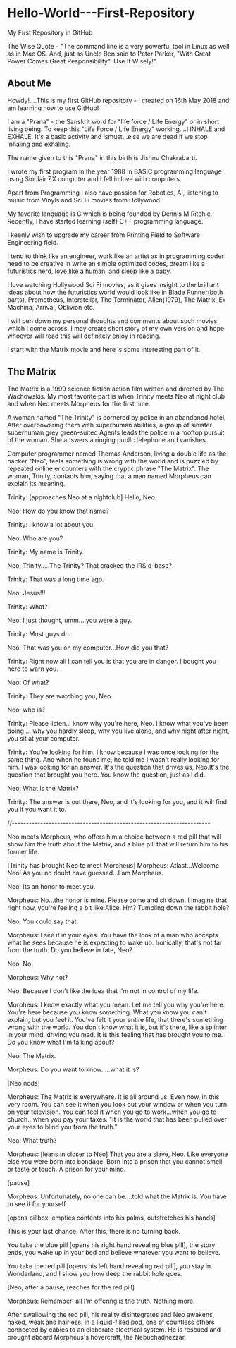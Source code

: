 # Hello-World---First-Repository
My First Repository in GitHub

The Wise Quote - "The command line is a very powerful tool in Linux as well as in Mac OS.
And, just as Uncle Ben said to Peter Parker, "With Great Power Comes Great Responsibility". Use It Wisely!"

About Me
--------

Howdy!....This is my first GitHub repository - I created on 16th May 2018 and
am learning how to use GitHub!

I am a "Prana" - the Sanskrit word for "life force / Life Energy" or in short living being.
To keep this "Life Force / Life Energy" working....I INHALE and EXHALE.
It's a basic activity and ismust...else we are dead if we stop inhaling and exhaling.

The name given to this "Prana" in this birth is Jishnu Chakrabarti.

I wrote my first program in the year 1988 in BASIC programming language using
Sinclair ZX computer and I fell in love with computers.

Apart from Programming I also have passion for Robotics, AI, listening to music
from Vinyls and Sci Fi movies from Hollywood.

My favorite language is C which is being founded by Dennis M Ritchie. Recently,
I have started learning (self) C++ programming language.

I keenly wish to upgrade my career from Printing Field to Software Engineering field.

I tend to think like an engineer, work like an artist as in programming coder need
to be creative in write an simple optimized codes, dream like a futuristics nerd,
love like a human, and sleep like a baby.

I love watching Hollywood Sci Fi movies, as it gives insight to the brilliant ideas
about how the futuristics world would look like in Blade Runner(both parts), Prometheus,
Interstellar, The Terminator, Alien(1979), The Matrix, Ex Machina, Arrival, Oblivion  etc.

I will pen down my personal thoughts and comments about such movies which I come across.
I may create short story of my own version and hope whoever will read this will definitely enjoy in reading.

I start with the Matrix movie and here is some interesting part of it.

The Matrix
----------
The Matrix is a 1999 science fiction action film written and directed by The Wachowskis.
My most favorite part is when Trinity meets Neo at night club and when Neo meets Morpheus for the first time.

A woman named "The Trinity" is cornered by police in an abandoned hotel. After
overpowering them with superhuman abilities, a group of sinister superhuman grey
green-suited Agents leads the police in a rooftop pursuit of the woman. She answers
a ringing public telephone and vanishes.

Computer programmer named Thomas Anderson, living a double life as the hacker "Neo",
feels something is wrong with the world and is puzzled by repeated online encounters
with the cryptic phrase "The Matrix". The woman, Trinity, contacts him, saying that
a man named Morpheus can explain its meaning.

Trinity: [approaches Neo at a nightclub] Hello, Neo.

Neo: How do you know that name?

Trinity: I know a lot about you.

Neo: Who are you?

Trinity: My name is Trinity.

Neo: Trinity.....The Trinity? That cracked the IRS d-base?

Trinity: That was a long time ago.

Neo: Jesus!!!

Trinity: What?

Neo: I just thought, umm....you were a guy.

Trinity: Most guys do.

Neo: That was you on my computer...How did you that?

Trinity: Right now all I can tell you is that you are in danger. I bought you here to warn you.

Neo: Of what?

Trinity: They are watching you, Neo.

Neo: who is?

Trinity: Please listen..I know why you're here, Neo. I know what you've been doing …
why you hardly sleep, why you live alone, and why night after night, you sit at your computer.

Trinity: You're looking for him. I know because I was once looking for the same thing.
And when he found me, he told me I wasn't really looking for him. I was looking for
an answer. It's the question that drives us, Neo.It's the question that brought you here.
You know the question, just as I did.

Neo: What is the Matrix?

Trinity: The answer is out there, Neo, and it's looking for you, and it will find
you if you want it to.

//----------------------------------------------------------------------

Neo meets Morpheus, who offers him a choice between a red pill that will show him the truth about the Matrix, and a blue pill that will return him to his former life.

[Trinity has brought Neo to meet Morpheus]
Morpheus: Atlast...Welcome Neo! As you no doubt have guessed...I am Morpheus.

Neo: Its an honor to meet you.

Morpheus: No...the honor is mine. Please come and sit down. I imagine that right now, you're feeling a bit like Alice. Hm? Tumbling down the rabbit hole?

Neo: You could say that.

Morpheus: I see it in your eyes. You have the look of a man who accepts what he sees because he is expecting to wake up. Ironically, that's not far from the truth. Do you believe in fate, Neo?

Neo: No.

Morpheus: Why not?

Neo: Because I don't like the idea that I'm not in control of my life.

Morpheus: I know exactly what you mean. Let me tell you why you're here. You're
here because you know something. What you know you can't explain, but you feel it.
You've felt it your entire life, that there's something wrong with the world. You
don't know what it is, but it's there, like a splinter in your mind, driving you mad.
It is this feeling that has brought you to me. Do you know what I'm talking about?

Neo: The Matrix.

Morpheus: Do you want to know.....what it is?

[Neo nods]

Morpheus: The Matrix is everywhere. It is all around us. Even now, in this very room.
You can see it when you look out your window or when you turn on your television.
You can feel it when you go to work…when you go to church…when you pay your taxes.
"It is the world that has been pulled over your eyes to blind you from the truth."

Neo: What truth?

Morpheus: [leans in closer to Neo] That you are a slave, Neo. Like everyone else
you were born into bondage. Born into a prison that you cannot smell or taste or
touch. A prison for your mind.

[pause]

Morpheus: Unfortunately, no one can be....told what the Matrix is. You have to see it
for yourself.

[opens pillbox, empties contents into his palms, outstretches his hands]

This is your last chance. After this, there is no turning back.

You take the blue pill [opens his right hand revealing blue pill], the story ends,
you wake up in your bed and believe whatever you want to believe.

You take the red pill [opens his left hand revealing red pill], you stay in Wonderland,
and I show you how deep the rabbit hole goes.

[Neo, after a pause, reaches for the red pill]

Morpheus: Remember: all I'm offering is the truth. Nothing more.

After swallowing the red pill, his reality disintegrates and Neo awakens, naked,
weak and hairless, in a liquid-filled pod, one of countless others connected by cables
to an elaborate electrical system. He is rescued and brought aboard Morpheus's
hovercraft, the Nebuchadnezzar.
